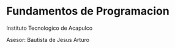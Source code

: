 # Fundamentos de Programacion

Instituto Tecnologico de Acapulco

Asesor: Bautista de Jesus Arturo 
